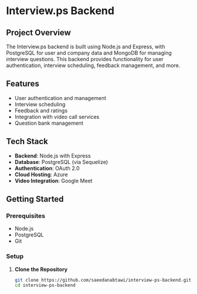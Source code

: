 # Interview.ps Backend

## Project Overview

The Interview.ps backend is built using Node.js and Express, with PostgreSQL for user and company data and MongoDB for managing interview questions. This backend provides functionality for user authentication, interview scheduling, feedback management, and more.

## Features

- User authentication and management
- Interview scheduling
- Feedback and ratings
- Integration with video call services
- Question bank management

## Tech Stack

- **Backend**: Node.js with Express
- **Database**: PostgreSQL (via Sequelize) 
- **Authentication**: OAuth 2.0
- **Cloud Hosting**: Azure
- **Video Integration**: Google Meet

## Getting Started

### Prerequisites

- Node.js
- PostgreSQL
- Git

### Setup

1. **Clone the Repository**

   ```bash
   git clone https://github.com/saeedanabtawi/interview-ps-backend.git
   cd interview-ps-backend
